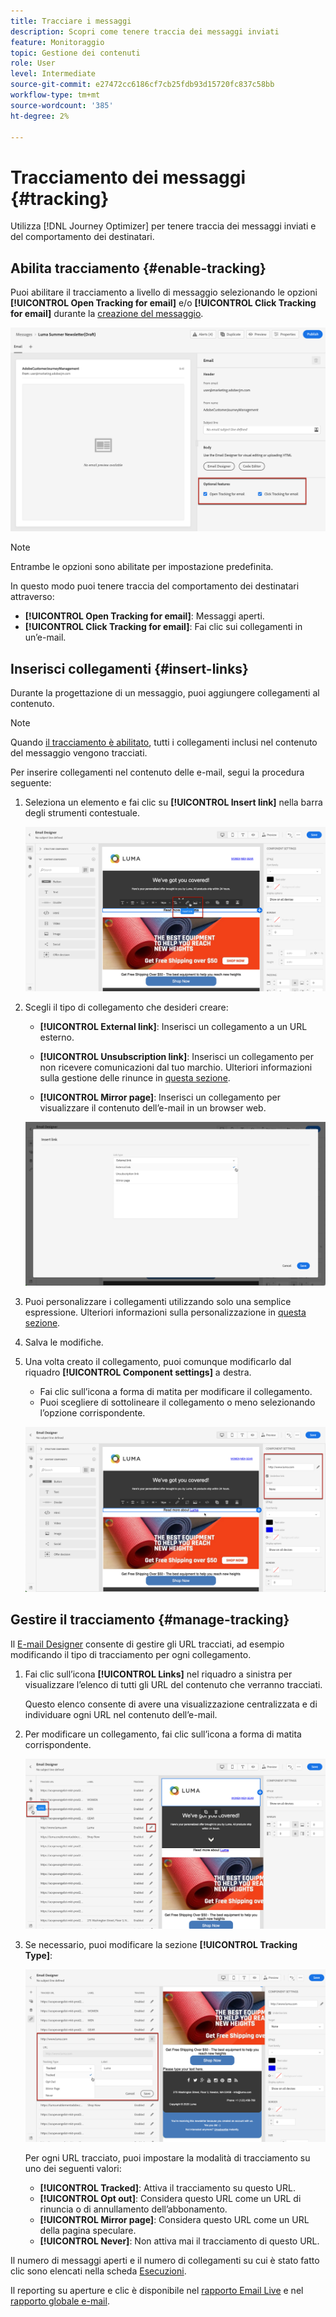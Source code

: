 ```yaml
---
title: Tracciare i messaggi
description: Scopri come tenere traccia dei messaggi inviati
feature: Monitoraggio
topic: Gestione dei contenuti
role: User
level: Intermediate
source-git-commit: e27472cc6186cf7cb25fdb93d15720fc837c58bb
workflow-type: tm+mt
source-wordcount: '385'
ht-degree: 2%

---
```


# Tracciamento dei messaggi {#tracking}

Utilizza [!DNL Journey Optimizer] per tenere traccia dei messaggi inviati e del comportamento dei destinatari.

## Abilita tracciamento {#enable-tracking}

Puoi abilitare il tracciamento a livello di messaggio selezionando le opzioni **[!UICONTROL Open Tracking for email]** e/o **[!UICONTROL Click Tracking for email]** durante la [creazione del messaggio](create-message.md).

![](assets/message-tracking.png)

>[!NOTE]
>
>Entrambe le opzioni sono abilitate per impostazione predefinita.

In questo modo puoi tenere traccia del comportamento dei destinatari attraverso:
* **[!UICONTROL Open Tracking for email]**: Messaggi aperti.
* **[!UICONTROL Click Tracking for email]**: Fai clic sui collegamenti in un’e-mail.

## Inserisci collegamenti {#insert-links}

Durante la progettazione di un messaggio, puoi aggiungere collegamenti al contenuto.

>[!NOTE]
>
>Quando [il tracciamento è abilitato](#enable-tracking), tutti i collegamenti inclusi nel contenuto del messaggio vengono tracciati.

Per inserire collegamenti nel contenuto delle e-mail, segui la procedura seguente:

1. Seleziona un elemento e fai clic su **[!UICONTROL Insert link]** nella barra degli strumenti contestuale.

   ![](assets/message-tracking-insert-link.png)

1. Scegli il tipo di collegamento che desideri creare:

   * **[!UICONTROL External link]**: Inserisci un collegamento a un URL esterno.

   * **[!UICONTROL Unsubscription link]**: Inserisci un collegamento per non ricevere comunicazioni dal tuo marchio. Ulteriori informazioni sulla gestione delle rinunce in [questa sezione](consent.md#opt-out-management).

   * **[!UICONTROL Mirror page]**: Inserisci un collegamento per visualizzare il contenuto dell’e-mail in un browser web.

   ![](assets/message-tracking-links.png)

1. Puoi personalizzare i collegamenti utilizzando solo una semplice espressione. Ulteriori informazioni sulla personalizzazione in [questa sezione](personalization/personalization-syntax.md).

1. Salva le modifiche.

1. Una volta creato il collegamento, puoi comunque modificarlo dal riquadro **[!UICONTROL Component settings]** a destra.

   * Fai clic sull’icona a forma di matita per modificare il collegamento.
   * Puoi scegliere di sottolineare il collegamento o meno selezionando l’opzione corrispondente.

   ![](assets/message-tracking-link-settings.png)

## Gestire il tracciamento {#manage-tracking}

Il [E-mail Designer](create-email-content.md) consente di gestire gli URL tracciati, ad esempio modificando il tipo di tracciamento per ogni collegamento.

1. Fai clic sull’icona **[!UICONTROL Links]** nel riquadro a sinistra per visualizzare l’elenco di tutti gli URL del contenuto che verranno tracciati.

   Questo elenco consente di avere una visualizzazione centralizzata e di individuare ogni URL nel contenuto dell’e-mail.

1. Per modificare un collegamento, fai clic sull’icona a forma di matita corrispondente.

   ![](assets/message-tracking-edit-links.png)

1. Se necessario, puoi modificare la sezione **[!UICONTROL Tracking Type]**:


   ![](assets/message-tracking-edit-a-link.png)

   Per ogni URL tracciato, puoi impostare la modalità di tracciamento su uno dei seguenti valori:

   * **[!UICONTROL Tracked]**: Attiva il tracciamento su questo URL.
   * **[!UICONTROL Opt out]**: Considera questo URL come un URL di rinuncia o di annullamento dell’abbonamento.
   * **[!UICONTROL Mirror page]**: Considera questo URL come un URL della pagina speculare.
   * **[!UICONTROL Never]**: Non attiva mai il tracciamento di questo URL.  <!--This information is saved: if the URL appears again in a future message, its tracking is automatically deactivated.-->

Il numero di messaggi aperti e il numero di collegamenti su cui è stato fatto clic sono elencati nella scheda [Esecuzioni](message-monitoring.md).

Il reporting su aperture e clic è disponibile nel [rapporto Email Live](reports/email-live-report.md) e nel [rapporto globale e-mail](reports/email-global-report.md).


